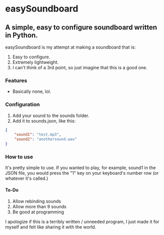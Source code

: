 # easySoundboard
## A simple, easy to configure soundboard written in Python.

easySoundboard is my attempt at making a soundboard that is:
1. Easy to configure.
2. Extremely lightweight.
3. I can't think of a 3rd point, so just imagine that this is a good one.

### Features
* Basically none, lol.

### Configuration
1. Add your sound to the sounds folder.
2. Add it to sounds.json, like this:
```json
{
    "sound1": "test.mp3",
    "sound2": "anothersound.wav"
}
```

### How to use
It's pretty simple to use. If you wanted to play, for example, sound1 in the JSON file, you would press the "1" key on your keyboard's number row (or whatever it's called.)

#### To-Do
1. Allow rebinding sounds
2. Allow more than 9 sounds
3. Be good at programming

I apologize if this is a terribly written / unneeded program, I just made it for myself and felt like sharing it with the world.
